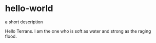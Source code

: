 # hello-world
a short description

Hello Terrans. I am the one who is soft as water and strong as the raging flood.
